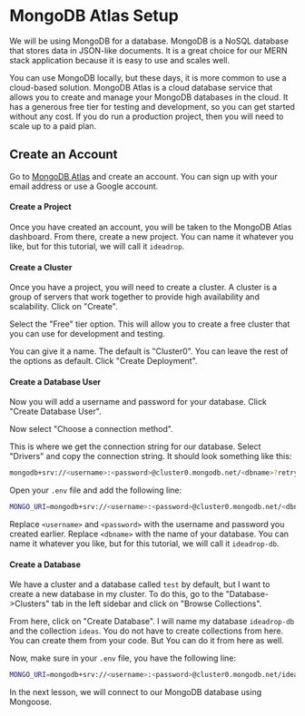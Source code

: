 # MongoDB Atlas Setup

We will be using MongoDB for a database. MongoDB is a NoSQL database that stores data in JSON-like documents. It is a great choice for our MERN stack application because it is easy to use and scales well.

You can use MongoDB locally, but these days, it is more common to use a cloud-based solution. MongoDB Atlas is a cloud database service that allows you to create and manage your MongoDB databases in the cloud. It has a generous free tier for testing and development, so you can get started without any cost. If you do run a production project, then you will need to scale up to a paid plan.

## Create an Account

Go to [MongoDB Atlas](https://www.mongodb.com/cloud/atlas) and create an account. You can sign up with your email address or use a Google account.

#### Create a Project

Once you have created an account, you will be taken to the MongoDB Atlas dashboard. From there, create a new project. You can name it whatever you like, but for this tutorial, we will call it `ideadrop`.

#### Create a Cluster

Once you have a project, you will need to create a cluster. A cluster is a group of servers that work together to provide high availability and scalability. Click on "Create".

Select the "Free" tier option. This will allow you to create a free cluster that you can use for development and testing.

You can give it a name. The default is "Cluster0". You can leave the rest of the options as default. Click "Create Deployment".

#### Create a Database User

Now you will add a username and password for your database. Click "Create Database User".

Now select "Choose a connection method".

This is where we get the connection string for our database. Select "Drivers" and copy the connection string. It should look something like this:

```bash
mongodb+srv://<username>:<password>@cluster0.mongodb.net/<dbname>?retryWrites=true&w=majority
```

Open your `.env` file and add the following line:

```bash
MONGO_URI=mongodb+srv://<username>:<password>@cluster0.mongodb.net/<dbname>?retryWrites=true&w=majority
```

Replace `<username>` and `<password>` with the username and password you created earlier. Replace `<dbname>` with the name of your database. You can name it whatever you like, but for this tutorial, we will call it `ideadrop-db`.

#### Create a Database

We have a cluster and a database called `test` by default, but I want to create a new database in my cluster. To do this, go to the "Database->Clusters" tab in the left sidebar and click on "Browse Collections".

From here, click on "Create Database". I will name my database `ideadrop-db` and the collection `ideas`. You do not have to create collections from here. You can create them from your code. But You can do it from here as well.

Now, make sure in your `.env` file, you have the following line:

```bash
MONGO_URI=mongodb+srv://<username>:<password>@cluster0.mongodb.net/ideadrop-db?retryWrites=true&w=majority
```

In the next lesson, we will connect to our MongoDB database using Mongoose.
